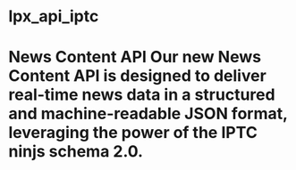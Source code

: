 # lpx_api_iptc
# News Content API  Our new News Content API is designed to deliver real-time news data in a structured and machine-readable JSON format, leveraging the power of the IPTC ninjs schema 2.0.
